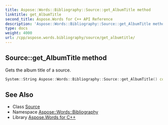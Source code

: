 ```yaml
---
title: Aspose::Words::Bibliography::Source::get_AlbumTitle method
linktitle: get_AlbumTitle
second_title: Aspose.Words for C++ API Reference
description: 'Aspose::Words::Bibliography::Source::get_AlbumTitle method. Gets the album title of a source in C++.'
type: docs
weight: 4000
url: /cpp/aspose.words.bibliography/source/get_albumtitle/
---
```

## Source::get_AlbumTitle method


Gets the album title of a source.

```cpp
System::String Aspose::Words::Bibliography::Source::get_AlbumTitle() const
```

## See Also

* Class [Source](../)
* Namespace [Aspose::Words::Bibliography](../../)
* Library [Aspose.Words for C++](../../../)
